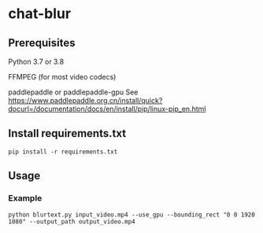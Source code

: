 # chat-blur

## Prerequisites
Python 3.7 or 3.8

FFMPEG (for most video codecs)

paddlepaddle or paddlepaddle-gpu See https://www.paddlepaddle.org.cn/install/quick?docurl=/documentation/docs/en/install/pip/linux-pip_en.html

## Install requirements.txt
`pip install -r requirements.txt`

## Usage
### Example

`python blurtext.py input_video.mp4 --use_gpu --bounding_rect "0 0 1920 1080" --output_path output_video.mp4`
